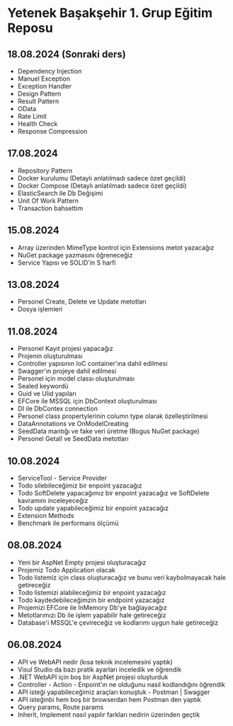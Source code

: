 # Yetenek Başakşehir 1. Grup Eğitim Reposu

## 18.08.2024 (Sonraki ders)
- Dependency Injection
- Manuel Exception
- Exception Handler
- Design Pattern
- Result Pattern
- OData
- Rate Limit
- Health Check
- Response Compression

## 17.08.2024
- Repository Pattern
- Docker kurulumu (Detaylı anlatılmadı sadece özet geçildi)
- Docker Compose (Detaylı anlatılmadı sadece özet geçildi)
- ElasticSearch ile Db Değişimi
- Unit Of Work Pattern
- Transaction bahsettim

## 15.08.2024
- Array üzerinden MimeType kontrol için Extensions metot yazacağız
- NuGet package yazmasını öğreneceğiz
- Service Yapısı ve SOLID'in S harfi

## 13.08.2024
- Personel Create, Delete ve Update metotları
- Dosya işlemleri

## 11.08.2024
- Personel Kayıt projesi yapacağız
- Projenin oluşturulması
- Controller yapısının IoC container'ına dahil edilmesi
- Swagger'ın projeye dahil edilmesi
- Personel için model classı oluşturulması
- Sealed keywordü
- Guid ve Ulid yapıları
- EFCore ile MSSQL için DbContext oluşturulması
- DI ile DbContex connection
- Personel class propertylerinin column type olarak özelleştirilmesi
- DataAnnotations ve OnModelCreating
- SeedData mantığı ve fake veri üretme (Bogus NuGet package)
- Personel Getall ve SeedData metotları

## 10.08.2024
- ServiceTool - Service Provider
- Todo silebileceğimiz bir enpoint yazacağız
- Todo SoftDelete yapacağımız bir enpoint yazacağız ve SoftDelete kavramını inceleyeceğiz
- Todo update yapabileceğimiz bir enpoint yazacağız
- Extension Methods
- Benchmark ile performans ölçümü

## 08.08.2024
- Yeni bir AspNet Empty projesi oluşturacağız
- Projemiz Todo Application olacak
- Todo listemiz için class oluşturacağız ve bunu veri kaybolmayacak hale getireceğiz
- Todo listemizi alabileceğimiz bir enpoint yazacağız
- Todo kaydedebileceğimzin bir endpoint yazacağız
- Projemizi EFCore ile InMemory Db'ye bağlayacağız
- Metotlarımızı Db ile işlem yapabilir hale getireceğiz
- Database'i MSSQL'e çevireceğiz ve kodlarımı uygun hale getireceğiz

## 06.08.2024
- API ve WebAPI nedir (kısa teknik incelemesini yaptık)
- Visul Studio da bazı pratik ayarları inceledik ve öğrendik
- .NET WebAPI için boş bir AspNet projesi oluşturduk
- Controller - Action - Enpoint'ın ne olduğunu nasıl kodlandığını öğrendik
- API isteği yapabileceğimiz araçları konuştuk - Postman | Swagger
- API isteğinbi hem boş bir browserdan hem Postman den yaptık
- Query params, Route params
- Inherit, Implement nasıl yapılır farkları nedirin üzerinden geçtik